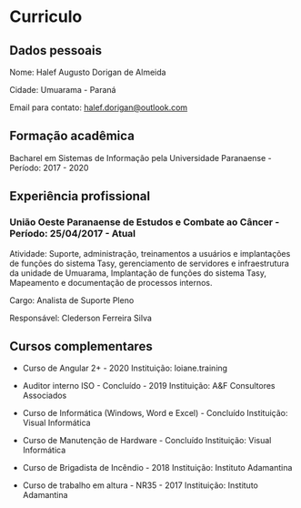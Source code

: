 # Curriculo

## Dados pessoais

Nome: Halef Augusto Dorigan de Almeida

Cidade: Umuarama - Paraná

Email para contato: halef.dorigan@outlook.com

## Formação acadêmica

Bacharel em Sistemas de Informação pela Universidade Paranaense - Período: 2017 - 2020

## Experiência profissional

### União Oeste Paranaense de Estudos e Combate ao Câncer - Período: 25/04/2017 - Atual

Atividade: Suporte, administração, treinamentos a usuários e implantações de funções do sistema Tasy,
gerenciamento de servidores e infraestrutura da unidade de Umuarama, Implantação de funções do
sistema Tasy, Mapeamento e documentação de processos internos.

Cargo: Analista de Suporte Pleno

Responsável: Clederson Ferreira Silva

## Cursos complementares

- Curso de Angular 2+ - 2020
  Instituição: loiane.training

- Auditor interno ISO - Concluído - 2019
  Instituição: A&F Consultores Associados

- Curso de Informática (Windows, Word e Excel) - Concluído
  Instituição: Visual Informática

- Curso de Manutenção de Hardware - Concluído
  Instituição: Visual Informática

- Curso de Brigadista de Incêndio - 2018
  Instituição: Instituto Adamantina

- Curso de trabalho em altura - NR35 - 2017
  Instituição: Instituto Adamantina
